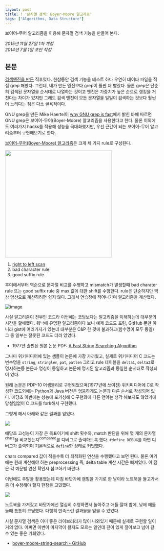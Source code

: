 ```yaml
---
layout: post
title: ! '문자열 검색: Boyer-Moore 알고리즘'
tags: ["Algorithms, Data Structure"]
---
```


<div class="message">
보이어-무어 알고리즘을 이용해 문자열 검색 기능을 만들어 본다.
</div>

*2015년 11월 27일 1차 개정*  
*2014년 7월 1일 초안 작성*  

## 본문

[검색엔진을 만든](http://docs.likejazz.com/search-engine/) 직후였다. 한참동안 검색 기능을 테스트 하다 우연히 데이타 파일을 직접 grep 해봤다. 그런데, 내가 만든 엔진보다 grep이 훨씬 더 빨랐다. 물론 grep은 단순히 검색된 문자열을 순서대로 나열하는 것이고 엔진은 가중치가 높은 순으로 랭킹을 거친다는 차이가 있지만 그래도 검색 엔진이 모든 문자열을 일일이 검색하는 것보다 훨씬 더 느리다는 점은 다소 굴욕적이다.

GNU grep을 만든 Mike Haertel이 [why GNU grep is fast](http://lists.freebsd.org/pipermail/freebsd-current/2010-August/019310.html)에서 밝힌 바에 따르면 GNU grep은 보이어-무어(Boyer-Moore) 알고리즘을 사용한다고 한다. 물론 이외에도 여러가지 hacks를 적용해 성능을 극대화했지만, 우선 근간이 되는 보이어-무어 알고리즘부터 구현해보기로 한다.

[보이어-무어(Boyer-Moore) 알고리즘](http://en.wikipedia.org/wiki/Boyer%E2%80%93Moore_string_search_algorithm)은 크게 세 가지 rule로 구성된다.

<img src="https://31.media.tumblr.com/42306da7fc5626c1afdd273ca8dc5647/tumblr_inline_n7z7xlN6L51qzgoac.png" width="350" />

1. [right to left scan](http://java.dzone.com/articles/algorithm-week-boyer-moore)
2. bad character rule
3. good suffix rule

후미에서부터 역순으로 문자열 비교를 수행하고 mismatch가 발생할때 bad charater rule 또는 good suffix rule 중 max 값에 대한 shift를 수행한다. rule은 단순하지만 막상 암산으로 계산하려면 쉽지 않다. 그래서 연습장에 적어나가며 알고리즘을 계산했다.

![image](https://33.media.tumblr.com/2003356869d9d8e53f07525cc42d3616/tumblr_inline_n7z77oZld31qzgoac.jpg)

사실 알고리즘이 전부인 코드라 이번에는 코딩보다는 알고리즘을 이해하는데 대부분의 시간을 할애했다. 워낙에 유명한 알고리즘이다 보니 예제 코드도 포럼, GitHub 뿐만 아니라 gist에 여러가지가 있는데 대부분은 C&P 한 것에 불과하고(함수명이 모두 동일) 그 중 일부는 잘못된 코드도 더러 있었다.

*   1977년 출판된 원본 논문 PDF: [A Fast String Searching Algorithm](http://www.akira.ruc.dk/~keld/teaching/algoritmedesign_f05/Artikler/09/Boyer77.pdf)

그나마 위키피디어에 있는 샘플이 논문에 가장 가까웠고, 실제로 위키피디어 C 코드는 변수명을 `string`, `stringlen`, `pat`, `patlen` 그리고 rule 테이블을 `delta1`, `delta2`로 명시하는등 논문과 명칭이 동일하고 논문에 명시된 알고리즘과 동일한 순서대로 작성되어 있다.

원래 논문은 PDP-10 어셈블리로 구현되었으며(1977년에 쓰여진) 위키피디어에 C로 작성한 코드외에는 Python과 Java 버전은 엉뚱하게도 논문과 다른 순서로 작성되어 있다. 애당초 이번에는 성능에 포커싱해 C 구현외에 다른 언어는 생각 해보지도 않았기에 망설임없이 C 코드를 fork해서 구현했다.

그렇게 해서 아래와 같은 결과를 얻었다.

![](https://33.media.tumblr.com/cd17538fecd89306a93bf0b295708f73/tumblr_inline_n7z82875Wy1qzgoac.png)

애당초 고성능이 가장 큰 목표이기에 shift 횟수와, match 판단을 위해 몇 개의 문자열<sup>chars</sup>을 비교했는지<sup>compared</sup>를 디버그로 출력하도록 했다. `#define DEBUG`를 하면 디버그가 출력되며 기본적으로 `define`한 상태로 커밋했다.

chars compared 값이 적을수록 더 최적화된 연산을 수행했다고 보면 된다. 물론 여기에는 원래 계산해야 하는 preprocessing 즉, delta table 계산 시간은 빠져있다. 이 점은 각 예문별 연산 확인시 참고하기 바란다.

이번에도 주말을 활용했는데 마침 바닷가에 캠핑을 가기로 한 날이라 노트북을 들고가서 좀 더 수정해야 할지 한참을 고민했다.

![](https://33.media.tumblr.com/d5f16684ca98441fea4b105e4d55646b/tumblr_inline_n7z8fgUBuS1qzgoac.jpg)

노트북을 가져갔고 바닷가에선 열심히 수영하면서 놀아주고 애들 잘때 밤에, 낮에 애들 놀때 틈틈히 코딩했다. 다행히 만족스런 결과물을 얻을 수 있었다.

사실 문자열 검색은 이미 좋은 라이브러리가 많이 나와있기 때문에 실제로 구현할 일이 거의 없다. 어쩌면 이번이 마지막이 될지도 모르는 일인데 깊이 있게 짚어보고 넘어 갈 수 있는 좋은 기회였다.

- [boyer-moore-string-search - GitHub](https://github.com/likejazz/boyer-moore-string-search)
